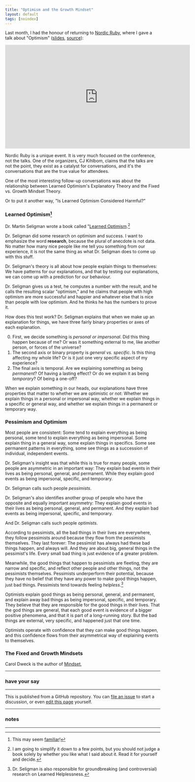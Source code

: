 ```yaml
---
title: "Optimism and the Growth Mindset"
layout: default
tags: [noindex]
---
```


Last month, I had the honour of returning to [Nordic Ruby](http://www.nordicruby.org), where I gave a talk about "Optimism" ([slides](https://speakerdeck.com/raganwald/optimism), [source](https://github.com/raganwald/presentations/blob/master/optimism.md)):

<iframe width="600" height="337" src="https://www.youtube.com/embed/8xjntzo-mYc" frameborder="0" allowfullscreen></iframe>

Nordic Ruby is a unique event. It is very much focused on the conference, not the talks. One of the organizers, CJ Kihlbom, claims that the talks are not the point, they exist as a catalyst for conversations, and it's the conversations that are the true value for attendees.

One of the most interesting follow-up conversations was about the relationship between Learned Optimism's Explanatory Theory and the Fixed vs. Growth Mindset Theory.

Or to put it another way, "Is Learned Optimism Considered Harmful?"

### Learned Optimism[^optimism]

[^optimism]: This may seem [familiar](http://braythwayt.com/homoiconic/2009/05/01/optimism.html)!

Dr. Martin Seligman wrote a book called "[Learned Optimism](http://www.amazon.com/gp/product/1400078393?ie=UTF8&amp;tag=raganwald001-20&amp;linkCode=as2&amp;camp=1789&amp;creative=390957&amp;creativeASIN=1400078393 "Amazon.com: Learned Optimism: How to Change Your Mind and Your Life: Martin E. P. Seligman: Books").[^simplify]

[^simplify]: I am going to simplify it down to a few points, but you should not judge a book solely by whether you like what I said about it. Read it for yourself and decide.

Dr. Seligman did some research on optimism and success. I want to emphasize the word **research**, because the plural of anecdote is not data. No matter how many nice people like me tell you something from our experience, it is not the same thing as what Dr. Seligman does to come up with this stuff.

Dr. Seligman's theory is all about how people explain things to themselves: We have patterns for our explanations, and that by testing our explanations, we can come up with a prediction for our behaviour.

Dr. Seligman gives us a test, he computes a number with the result, and he calls the resulting scalar "optimism," and he claims that people with high optimism are more successful and happier and whatever else that is nice than people with low optimism. And he thinks he has the numbers to prove it.

How does this test work? Dr. Seligman explains that when we make up an explanation for things, we have three fairly binary properties or axes of each explanation.

0. First, we decide something is *personal or impersonal*. Did this thing happen because of me? Or was it something external to me, like another person, or forces of the universe?
0. The second axis or binary property is *general vs. specific*. Is this thing affecting my whole life? Or is it just one very specific aspect of my experience?
0. The final axis is temporal. Are we explaining something as being *permanent*? Of having a lasting effect? Or do we explain it as being *temporary*? Of being a one-off?

When we explain something in our heads, our explanations have three properties that matter to whether we are optimistic or not: Whether we explain things in a personal or impersonal way, whether we explain things in a specific or general way, and whether we explain things in a permanent or temporary way.

### Pessimism and Optimism

Most people are consistent: Some tend to explain everything as being personal, some tend to explain everything as being impersonal. Some explain thing in a general way, some explain things in specifics. Some see permanent patterns in everything, some see things as a succession of individual, independent events.

Dr. Seligman's insight was that while this is true for many people, some people are asymmetric in an important way: They explain bad events in their lives as being personal, general, and permanent. While they explain good events as being impersonal, specific, and temporary.

Dr. Seligman calls such people *pessimists*.

Dr. Seligman's also identifies another group of people who have the opposite and equally important asymmetry: They explain good events in their lives as being personal, general, and permanent. And they explain bad events as being impersonal, specific, and temporary.

And Dr. Seligman calls such people *optimists*.

According to pessimists, all the bad things in their lives are everywhere, they follow pessimists around because they flow from the pessimists themselves. They last forever: The pessimist has always had these bad things happen, and always will. And they are about big, general things in the pessimist's life. Every small bad thing is just evidence of a greater problem.

Meanwhile, the good things that happen to pessimists are fleeting, they are narrow and specific, and reflect other people and other things, not the pessimists themselves. Pessimists underperform their potential, because they have no belief that they have any power to make good things happen, just bad things. Pessimists tend towards feeling *helpless*.[^helpless]

[^helpless]: Dr. Seligman is also responsible for groundbreaking (and controversial) research on Learned Helplessness.

Optimists explain good things as being personal, general, and permanent, and explain away bad things as being impersonal, specific, and temporary. They believe that they are responsible for the good things in their lives. That the god things are general, that each good event is evidence of a bigger positive phenomena, and that it is part of a long-running story. But the bad things are external, very specific, and happened just that one time.

Optimists operate with confidence that they can make good things happen, and this confidence flows from their asymmetrical way of explaining events to themselves.

### The Fixed and Growth Mindsets

Carol Dweck is the author of [Mindset](hhttps://www.amazon.com/Mindset-Psychology-Success-Carol-Dweck/dp/1400062756/ref=as_li_ss_tl?ie=UTF8&qid=1158604938&ref_=pd_bbs_1&s=books&sr=8-1&linkCode=ll1&tag=raganwald001-20&linkId=b147c53eb5dcc8970ffdaab6b1433c93),

---

### have your say

---

This is published from a GitHub repository. You can [file an issue](https://github.com/raganwald/braythwayt.com/issues) to start a discussion, or even [edit this page](https://github.com/raganwald/braythwayt.com/edit/gh-pages/_posts/2016-07-09-the-optimism-mindeset.md) yourself.

---

### notes

---
